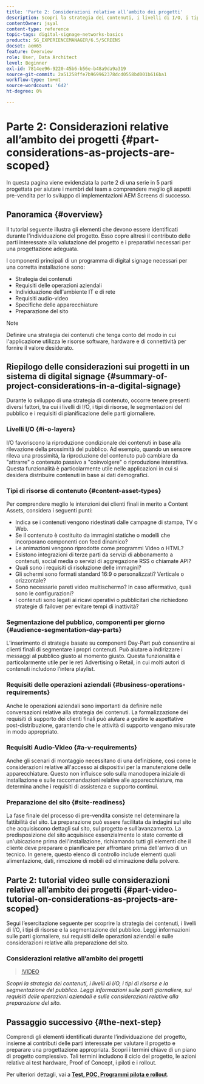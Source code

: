 ```yaml
---
title: 'Parte 2: Considerazioni relative all’ambito dei progetti'
description: Scopri la strategia dei contenuti, i livelli di I/O, i tipi di risorse e la segmentazione del pubblico in AEM Screens. Leggi informazioni sulle parti giornaliere, sui requisiti delle operazioni aziendali e sulle considerazioni relative alla predisposizione del sito.
contentOwner: jsyal
content-type: reference
topic-tags: digital-signage-networks-basics
products: SG_EXPERIENCEMANAGER/6.5/SCREENS
docset: aem65
feature: Overview
role: User, Data Architect
level: Beginner
exl-id: 7814ee96-9220-45b6-b56e-b48a9da9a319
source-git-commit: 2a51258ffe7b969962378dcd0558bd001b616ba1
workflow-type: tm+mt
source-wordcount: '642'
ht-degree: 0%

---
```


# Parte 2: Considerazioni relative all’ambito dei progetti {#part-considerations-as-projects-are-scoped}

In questa pagina viene evidenziata la parte 2 di una serie in 5 parti progettata per aiutare i membri del team a comprendere meglio gli aspetti pre-vendita per lo sviluppo di implementazioni AEM Screens di successo.

## Panoramica {#overview}

Il tutorial seguente illustra gli elementi che devono essere identificati durante l’individuazione del progetto. Esso copre altresì il contributo delle parti interessate alla valutazione del progetto e i preparativi necessari per una progettazione adeguata.

I componenti principali di un programma di digital signage necessari per una corretta installazione sono:

* Strategia dei contenuti
* Requisiti delle operazioni aziendali
* Individuazione dell&#39;ambiente IT e di rete
* Requisiti audio-video
* Specifiche delle apparecchiature
* Preparazione del sito

>[!NOTE]
>
>Definire una strategia dei contenuti che tenga conto del modo in cui l&#39;applicazione utilizza le risorse software, hardware e di connettività per fornire il valore desiderato.

## Riepilogo delle considerazioni sui progetti in un sistema di digital signage {#summary-of-project-considerations-in-a-digital-signage}

Durante lo sviluppo di una strategia di contenuto, occorre tenere presenti diversi fattori, tra cui i livelli di I/O, i tipi di risorse, le segmentazioni del pubblico e i requisiti di pianificazione delle parti giornaliere.

### Livelli I/O {#i-o-layers}

I/O favoriscono la riproduzione condizionale dei contenuti in base alla rilevazione della prossimità del pubblico. Ad esempio, quando un sensore rileva una prossimità, la riproduzione del contenuto può cambiare da &quot;attrarre&quot; o contenuto passivo a &quot;coinvolgere&quot; o riproduzione interattiva. Questa funzionalità è particolarmente utile nelle applicazioni in cui si desidera distribuire contenuti in base ai dati demografici.

### Tipi di risorse di contenuto {#content-asset-types}

Per comprendere meglio le intenzioni dei clienti finali in merito a Content Assets, considera i seguenti punti:

* Indica se i contenuti vengono ridestinati dalle campagne di stampa, TV o Web.
* Se il contenuto è costituito da immagini statiche o modelli che incorporano componenti con feed dinamico?
* Le animazioni vengono riprodotte come programmi Video o HTML?
* Esistono integrazioni di terze parti da servizi di abbonamento a contenuti, social media o servizi di aggregazione RSS o chiamate API?
* Quali sono i requisiti di risoluzione delle immagini?
* Gli schermi sono formati standard 16:9 o personalizzati? Verticale o orizzontale?
* Sono necessarie pareti video multischermo? In caso affermativo, quali sono le configurazioni?
* I contenuti sono legati ai ricavi operativi o pubblicitari che richiedono strategie di failover per evitare tempi di inattività?

### Segmentazione del pubblico, componenti per giorno {#audience-segmentation-day-parts}

L’inserimento di strategie basate su componenti Day-Part può consentire ai clienti finali di segmentare i propri contenuti. Può aiutare a indirizzare i messaggi al pubblico giusto al momento giusto. Questa funzionalità è particolarmente utile per le reti Advertising o Retail, in cui molti autori di contenuti includono l’intera playlist.

### Requisiti delle operazioni aziendali {#business-operations-requirements}

Anche le operazioni aziendali sono importanti da definire nelle conversazioni relative alla strategia dei contenuti. La formalizzazione dei requisiti di supporto dei clienti finali può aiutare a gestire le aspettative post-distribuzione, garantendo che le attività di supporto vengano misurate in modo appropriato.

### Requisiti Audio-Video {#a-v-requirements}

Anche gli scenari di montaggio necessitano di una definizione, così come le considerazioni relative all&#39;accesso ai dispositivi per la manutenzione delle apparecchiature. Questo non influisce solo sulla manodopera iniziale di installazione e sulle raccomandazioni relative alle apparecchiature, ma determina anche i requisiti di assistenza e supporto continui.

### Preparazione del sito {#site-readiness}

La fase finale del processo di pre-vendita consiste nel determinare la fattibilità del sito. La preparazione può essere facilitata da indagini sul sito che acquisiscono dettagli sul sito, sul progetto e sull’avanzamento. La predisposizione del sito acquisisce essenzialmente lo stato corrente di un&#39;ubicazione prima dell&#39;installazione, richiamando tutti gli elementi che il cliente deve preparare o pianificare per affrontare prima dell&#39;arrivo di un tecnico. In genere, questo elenco di controllo include elementi quali alimentazione, dati, rimozione di mobili ed eliminazione della polvere.

## Parte 2: tutorial video sulle considerazioni relative all’ambito dei progetti {#part-video-tutorial-on-considerations-as-projects-are-scoped}

Segui l’esercitazione seguente per scoprire la strategia dei contenuti, i livelli di I/O, i tipi di risorse e la segmentazione del pubblico. Leggi informazioni sulle parti giornaliere, sui requisiti delle operazioni aziendali e sulle considerazioni relative alla preparazione del sito.

### Considerazioni relative all’ambito dei progetti

>[!VIDEO](https://video.tv.adobe.com/v/28380)

*Scopri la strategia dei contenuti, i livelli di I/O, i tipi di risorse e la segmentazione del pubblico. Leggi informazioni sulle parti giornaliere, sui requisiti delle operazioni aziendali e sulle considerazioni relative alla preparazione del sito.*

## Passaggio successivo {#the-next-step}

Comprendi gli elementi identificati durante l’individuazione del progetto, insieme ai contributi delle parti interessate per valutare il progetto e preparare una progettazione appropriata. Scopri i termini chiave di un piano di progetto complessivo. Tali termini includono il ciclo del progetto, le azioni relative ai test hardware, Proof of Concept, i piloti e i rollout.

Per ulteriori dettagli, vai a **[Test, POC, Programmi pilota e rollout](testing-pocs-pilots-rollouts.md)**.
